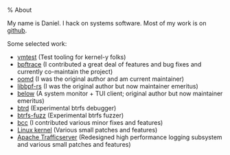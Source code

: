 % About

My name is Daniel. I hack on systems software. Most of my work is on
[github](https://github.com/danobi/).

Some selected work:

* [vmtest][0] (Test tooling for kernel-y folks)
* [bpftrace][1] (I contributed a great deal of features and bug fixes and
  currently co-maintain the project)
* [oomd][2] (I was the original author and am current maintainer)
* [libbpf-rs][3] (I was the original author but now maintainer emeritus)
* [below][4] (A system monitor + TUI client; original author but now maintainer
  emeritus)
* [btrd][5] (Experimental btrfs debugger)
* [btrfs-fuzz][6] (Experimental btrfs fuzzer)
* [bcc][7] (I contributed various minor fixes and features)
* [Linux kernel][8] (Various small patches and features)
* [Apache Trafficserver][9] (Redesigned high performance logging subsystem and
  various small patches and features)

[0]: https://github.com/danobi/vmtest
[1]: https://github.com/iovisor/bpftrace
[2]: https://github.com/facebookincubator/oomd
[3]: https://github.com/libbpf/libbpf-rs
[4]: https://github.com/facebookincubator/below
[5]: https://github.com/danobi/btrd
[6]: https://github.com/danobi/btrfs-fuzz
[7]: https://github.com/iovisor/bcc
[8]: https://git.kernel.org/pub/scm/linux/kernel/git/torvalds/linux.git/log/?qt=author&q=Daniel+Xu
[9]: https://github.com/apache/trafficserver

